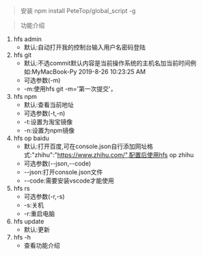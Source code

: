 > 安装
npm install PeteTop/global_script -g 

> 功能介绍
1. hfs admin 
   - 默认:自动打开我的控制台输入用户名密码登陆
2. hfs git 
   - 默认:不选commit默认内容是当前操作系统的主机名加当前时间例如:MyMacBook-Py 2019-8-26 10:23:25 AM
   - 可选参数(-m)
   - -m:使用hfs git -m='第一次提交'，
3. hfs npm 
   - 默认:查看当前地址
   - 可选参数(-t,-n)
   - -t:设置为淘宝镜像
   - -n:设置为npm镜像
4. hfs op baidu
   - 默认:打开百度,可在console.json自行添加网址格式:"zhihu":"https://www.zhihu.com/",配置后使用hfs op zhihu
   - 可选参数(--json,--code)
   - --json:打开console.json文件
   - --code:需要安装vscode才能使用
5. hfs rs
   - 可选参数(-r,-s)
   - -s:关机
   - -r:重启电脑
6. hfs update
   - 默认:更新
7. hfs -h
   - 查看功能介绍
